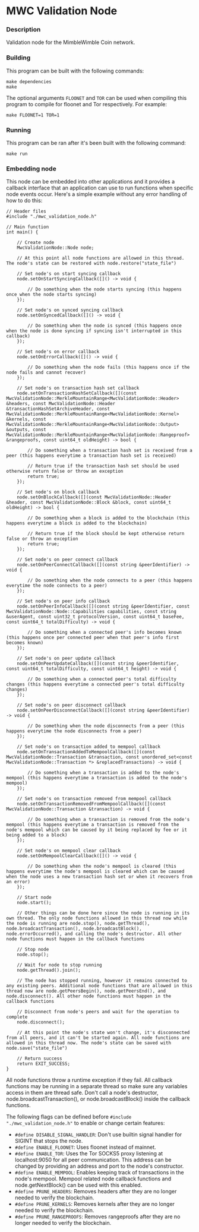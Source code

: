 # MWC Validation Node

### Description
Validation node for the MimbleWimble Coin network.

### Building
This program can be built with the following commands:
```
make dependencies
make
```

The optional arguments `FLOONET` and `TOR` can be used when compiling this program to compile for floonet and Tor respectively. For example:
```
make FLOONET=1 TOR=1
```

### Running
This program can be ran after it's been built with the following command:
```
make run
```

### Embedding node
This node can be embedded into other applications and it provides a callback interface that an application can use to run functions when specific node events occur. Here's a simple example without any error handling of how to do this:
```
// Header files
#include "./mwc_validation_node.h"

// Main function
int main() {

	// Create node
	MwcValidationNode::Node node;
	
	// At this point all node functions are allowed in this thread. The node's state can be restored with node.restore("state_file")
	
	// Set node's on start syncing callback
	node.setOnStartSyncingCallback([]() -> void {
	
		// Do something when the node starts syncing (this happens once when the node starts syncing)
	});
	
	// Set node's on synced syncing callback
	node.setOnSyncedCallback([]() -> void {
	
		// Do something when the node is synced (this happens once when the node is done syncing if syncing isn't interrupted in this callback)
	});
	
	// Set node's on error callback
	node.setOnErrorCallback([]() -> void {
	
		// Do something when the node fails (this happens once if the node fails and cannot recover)
	});
	
	// Set node's on transaction hash set callback
	node.setOnTransactionHashSetCallback([](const MwcValidationNode::MerkleMountainRange<MwcValidationNode::Header> &headers, const MwcValidationNode::Header &transactionHashSetArchiveHeader, const MwcValidationNode::MerkleMountainRange<MwcValidationNode::Kernel> &kernels, const MwcValidationNode::MerkleMountainRange<MwcValidationNode::Output> &outputs, const MwcValidationNode::MerkleMountainRange<MwcValidationNode::Rangeproof> &rangeproofs, const uint64_t oldHeight) -> bool {
	
		// Do something when a transaction hash set is received from a peer (this happens everytime a transaction hash set is received)
		
		// Return true if the transaction hash set should be used otherwise return false or throw an exception
		return true;
	});
	
	// Set node's on block callback
	node.setOnBlockCallback([](const MwcValidationNode::Header &header, const MwcValidationNode::Block &block, const uint64_t oldHeight) -> bool {
	
		// Do something when a block is added to the blockchain (this happens everytime a block is added to the blockchain)
		
		// Return true if the block should be kept otherwise return false or throw an exception
		return true;
	});
	
	// Set node's on peer connect callback
	node.setOnPeerConnectCallback([](const string &peerIdentifier) -> void {
	
		// Do something when the node connects to a peer (this happens everytime the node connects to a peer)
	});
	
	// Set node's on peer info callback
	node.setOnPeerInfoCallback([](const string &peerIdentifier, const MwcValidationNode::Node::Capabilities capabilities, const string &userAgent, const uint32_t protocolVersion, const uint64_t baseFee, const uint64_t totalDifficulty) -> void {
	
		// Do something when a connected peer's info becomes known (this happens once per connected peer when that peer's info first becomes known)
	});
	
	// Set node's on peer update callback
	node.setOnPeerUpdateCallback([](const string &peerIdentifier, const uint64_t totalDifficulty, const uint64_t height) -> void {
	
		// Do something when a connected peer's total difficulty changes (this happens everytime a connected peer's total difficulty changes)
	});
	
	// Set node's on peer disconnect callback
	node.setOnPeerDisconnectCallback([](const string &peerIdentifier) -> void {
	
		// Do something when the node disconnects from a peer (this happens everytime the node disconnects from a peer)
	});
	
	// Set node's on transaction added to mempool callback
	node.setOnTransactionAddedToMempoolCallback([](const MwcValidationNode::Transaction &transaction, const unordered_set<const MwcValidationNode::Transaction *> &replacedTransactions) -> void {
	
		// Do something when a transaction is added to the node's mempool (this happens everytime a transaction is added to the node's mempool)
	});
	
	// Set node's on transaction removed from mempool callback
	node.setOnTransactionRemovedFromMempoolCallback([](const MwcValidationNode::Transaction &transaction) -> void {
	
		// Do something when a transaction is removed from the node's mempool (this happens everytime a transaction is removed from the node's mempool which can be caused by it being replaced by fee or it being added to a block)
	});
	
	// Set node's on mempool clear callback
	node.setOnMempoolClearCallback([]() -> void {
	
		// Do something when the node's mempool is cleared (this happens everytime the node's mempool is cleared which can be caused when the node uses a new transaction hash set or when it recovers from an error)
	});
	
	// Start node
	node.start();
	
	// Other things can be done here since the node is running in its own thread. The only node functions allowed in this thread now while the node is running are node.stop(), node.getThread(), node.broadcastTransaction(), node.broadcastBlock(), node.errorOccurred(), and calling the node's destructor. All other node functions must happen in the callback functions
	
	// Stop node
	node.stop();
	
	// Wait for node to stop running
	node.getThread().join();
	
	// The node has stopped running, however it remains connected to any existing peers. Additional node functions that are allowed in this thread now are node.getPeersBegin(), node.getPeersEnd(), and node.disconnect(). All other node functions must happen in the callback functions
	
	// Disconnect from node's peers and wait for the operation to complete
	node.disconnect();
	
	// At this point the node's state won't change, it's disconnected from all peers, and it can't be started again. All node functions are allowed in this thread now. The node's state can be saved with node.save("state_file")
	
	// Return success
	return EXIT_SUCCESS;
}
```
All node functions throw a runtime exception if they fail. All callback functions may be running in a separate thread so make sure any variables access in them are thread safe. Don't call a node's destructor, node.broadcastTransaction(), or node.broadcastBlock() inside the callback functions.

The following flags can be defined before `#include "./mwc_validation_node.h"` to enable or change certain features:
* `#define DISABLE_SIGNAL_HANDLER`: Don't use builtin signal handler for SIGINT that stops the node.
* `#define ENABLE_FLOONET`: Uses floonet instead of mainnet.
* `#define ENABLE_TOR`: Uses the Tor SOCKS5 proxy listening at localhost:9050 for all peer communication. This address can be changed by providing an address and port to the node's constructor.
* `#define ENABLE_MEMPOOL`: Enables keeping track of transactions in the node's mempool. Mempool related node callback functions and node.getNextBlock() can be used with this enabled.
* `#define PRUNE_HEADERS`: Removes headers after they are no longer needed to verify the blockchain.
* `#define PRUNE_KERNELS`: Removes kernels after they are no longer needed to verify the blockchain.
* `#define PRUNE_RANGEPROOFS`: Removes rangeproofs after they are no longer needed to verify the blockchain.

